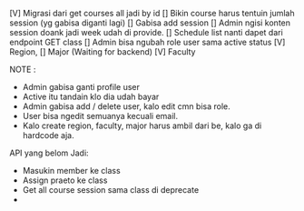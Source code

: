 [V] Migrasi dari get courses all jadi by id
[] Bikin course harus tentuin jumlah session (yg gabisa diganti lagi)
[] Gabisa add session
[] Admin ngisi konten session doank jadi week udah di provide.
[] Schedule list nanti dapet dari endpoint GET class
[] Admin bisa ngubah role user sama active status
[V] Region, 
[] Major (Waiting for backend)
[V] Faculty 

NOTE :
- Admin gabisa ganti profile user
- Active itu tandain klo dia udah bayar
- Admin gabisa add / delete user, kalo edit cmn bisa role.
- User bisa ngedit semuanya kecuali email.
- Kalo create region, faculty, major harus ambil dari be, kalo ga di hardcode aja.

API yang belom Jadi:
- Masukin member ke class
- Assign praeto ke class
- Get all course session sama class di deprecate
- 

